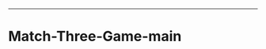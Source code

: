 ------------------------------------------------------------------------------------
# Match-Three-Game-main
